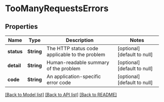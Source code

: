 # TooManyRequestsErrors

## Properties
Name | Type | Description | Notes
------------ | ------------- | ------------- | -------------
**status** | **String** | The HTTP status code applicable to the problem | [optional] [default to null]
**detail** | **String** | Human-readable summary of the problem | [optional] [default to null]
**code** | **String** | An application-specific error code | [optional] [default to null]

[[Back to Model list]](../README.md#documentation-for-models) [[Back to API list]](../README.md#documentation-for-api-endpoints) [[Back to README]](../README.md)


